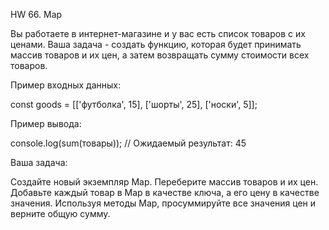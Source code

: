 HW 66. Map

Вы работаете в интернет-магазине и у вас есть список товаров с их ценами. Ваша задача - создать функцию, которая будет принимать массив товаров и их цен, а затем возвращать сумму стоимости всех товаров.



Пример входных данных:

const goods = [['футболка', 15], ['шорты', 25], ['носки', 5]];


Пример вывода:

console.log(sum(товары)); // Ожидаемый результат: 45


Ваша задача:

Создайте новый экземпляр Map.
Переберите массив товаров и их цен.
Добавьте каждый товар в Map в качестве ключа, а его цену в качестве значения.
Используя методы Map, просуммируйте все значения цен и верните общую сумму.
